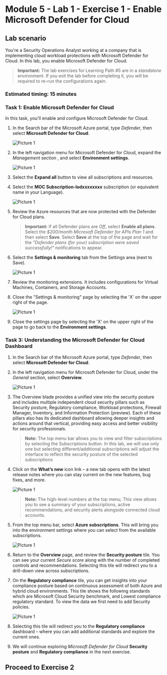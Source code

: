 # Module 5 - Lab 1 - Exercise 1 - Enable Microsoft Defender for Cloud

## Lab scenario

You're a Security Operations Analyst working at a company that is implementing cloud workload protections with Microsoft Defender for Cloud. In this lab, you enable Microsoft Defender for Cloud.

>**Important:** The lab exercises for Learning Path #5 are in a *standalone* environment. If you exit the lab before completing it, you will be required to re-run the configurations again.

### Estimated timing: 15 minutes

### Task 1: Enable Microsoft Defender for Cloud

In this task, you'll enable and configure Microsoft Defender for Cloud.


1. In the Search bar of the Microsoft Azure portal, type *Defender*, then select **Microsoft Defender for Cloud**.

   ![Picture 1](../Media/lab5-8.png)

1. In the left navigation menu for Microsoft Defender for Cloud, expand the *Management* section , and select **Environment settings**.

   ![Picture 1](../Media/lab5-9.png)

1. Select the **Expand all** button to view all subscriptions and resources.

1. Select the **MOC Subscription-lodxxxxxxxx** subscription (or equivalent name in your Language).

   ![Picture 1](../Media/lab5-3.png)

1. Review the Azure resources that are now protected with the Defender for Cloud plans.

    >**Important:** If all Defender plans are *Off*, select **Enable all plans**. Select the *$200/month Microsoft Defender for APIs Plan 1* and then select **Save**. Select **Save** at the top of the page and wait for the *"Defender plans (for your) subscription were saved successfully!"* notifications to appear.

1. Select the **Settings & monitoring** tab from the Settings area (next to Save).

    ![Picture 1](../Media/lab5-10.png)

1. Review the monitoring extensions. It includes configurations for Virtual Machines, Containers, and Storage Accounts.

1. Close the "Settings & monitoring" page by selecting the 'X' on the upper right of the page.

   ![Picture 1](../Media/lab5-11.png)

1. Close the settings page by selecting the 'X' on the upper right of the page to go back to the **Environment settings**.

<!---1. Select the Log analytics workspace you created earlier *uniquenameDefender* to review the available options and pricing.

1. Select **Enable all plans** (to the right of Select Defender plan) and then select **Save**. Wait for the *"Microsoft Defender plan for workspace uniquenameDefender were saved successfully!"* notification to appear.

    >**Note:** If the page is not being displayed, refresh your Edge browser and try again.

1. Close the Defender plans page by selecting the 'X' on the upper right of the page to go back to the **Environment settings**. --->

### Task 3: Understanding the Microsoft Defender for Cloud Dashboard

1. In the Search bar of the Microsoft Azure portal, type *Defender*, then select **Microsoft Defender for Cloud**.

1. In the left navigation menu for Microsoft Defender for Cloud, under the *General* section, select **Overview**.

   ![Picture 1](../Media/lab5-12.png)

1. The Overview blade provides a unified view into the security posture and includes multiple independent cloud security pillars such as Security posture, Regulatory compliance, Workload protections, Firewall Manager, Inventory, and Information Protection (preview). Each of these pillars also has its dedicated dashboard allowing deeper insights and actions around that vertical, providing easy access and better visibility for security professionals.

    >**Note:** The top menu bar allows you to view and filter subscriptions by selecting the Subscriptions button. In this lab, we will use only one but selecting different/additional subscriptions will adjust the interface to reflect the security posture of the selected subscriptions

1. Click on the **What’s new** icon link – a new tab opens with the latest release notes where you can stay current on the new features, bug fixes, and more.

    ![Picture 1](../Media/lab5-13.png)

    >**Note:** The high-level numbers at the top menu; This view allows you to see a summary of your subscriptions, active recommendations, and security alerts alongside connected cloud accounts.

1. From the top menu bar, select **Azure subscriptions**. This will bring you into the environment settings where you can select from the available subscriptions.

   ![Picture 1](../Media/lab5-14.png)

1. Return to the **Overview** page, and review the **Security posture** tile. You can see your current *Secure score* along with the number of completed controls and recommendations. Selecting this tile will redirect you to a drill-down view across subscriptions.

1. On the **Regulatory compliance** tile, you can get insights into your compliance posture based on continuous assessment of both Azure and hybrid cloud environments. This tile shows the following standards which are Microsoft Cloud Security benchmark, and Lowest compliance regulatory standard. To view the data we first need to add Security policies.

   ![Picture 1](../Media/lab5-16.png)

1. Selecting this tile will redirect you to the **Regulatory compliance** dashboard – where you can add additional standards and explore the current ones.

1. We will continue exploring *Microsoft Defender for Cloud* **Security posture** and **Regulatory compliance** in the next exercise.

## Proceed to Exercise 2
